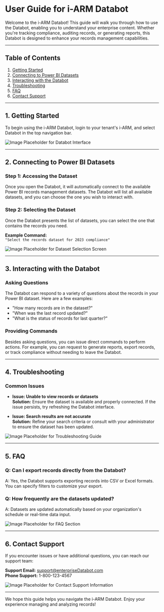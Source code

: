 # User Guide for i-ARM Databot

Welcome to the i-ARM Databot! This guide will walk you through how to use the Databot, enabling you to understand your enterprise content. Whether you're tracking compliance, auditing records, or generating reports, this Databot is designed to enhance your records management capabilities.

---

## Table of Contents
1. [Getting Started](#getting-started)
2. [Connecting to Power BI Datasets](#connecting-to-power-bi-datasets)
3. [Interacting with the Databot](#interacting-with-the-Databot)
4. [Troubleshooting](#troubleshooting)
5. [FAQ](#faq)
6. [Contact Support](#contact-support)

---

## 1. Getting Started

To begin using the i-ARM Databot, login to your tenant's i-ARM, and select Databot in the top navigation bar.

![Image Placeholder for Databot Interface](#)

---

## 2. Connecting to Power BI Datasets

### Step 1: Accessing the Dataset
Once you open the Databot, it will automatically connect to the available Power BI records management datasets. The Databot will list all available datasets, and you can choose the one you wish to interact with.

### Step 2: Selecting the Dataset
Once the Databot presents the list of datasets, you can select the one that contains the records you need. 

**Example Command:**  
`"Select the records dataset for 2023 compliance"`

![Image Placeholder for Dataset Selection Screen](#)

---

## 3. Interacting with the Databot

### Asking Questions
The Databot can respond to a variety of questions about the records in your Power BI dataset. Here are a few examples:

- "How many records are in the dataset?"
- "When was the last record updated?"
- "What is the status of records for last quarter?"

### Providing Commands
Besides asking questions, you can issue direct commands to perform actions. For example, you can request to generate reports, export records, or track compliance without needing to leave the Databot.

---

## 4. Troubleshooting

### Common Issues

- **Issue: Unable to view records or datasets**  
  **Solution:** Ensure the dataset is available and properly connected. If the issue persists, try refreshing the Databot interface.

- **Issue: Search results are not accurate**  
  **Solution:** Refine your search criteria or consult with your administrator to ensure the dataset has been updated.

![Image Placeholder for Troubleshooting Guide](#)

---

## 5. FAQ

### Q: Can I export records directly from the Databot?
A: Yes, the Databot supports exporting records into CSV or Excel formats. You can specify filters to customize your export.

### Q: How frequently are the datasets updated?
A: Datasets are updated automatically based on your organization's schedule or real-time data input.

![Image Placeholder for FAQ Section](#)

---

## 6. Contact Support

If you encounter issues or have additional questions, you can reach our support team:

**Support Email:** support@enterpriseDatabot.com  
**Phone Support:** 1-800-123-4567

![Image Placeholder for Contact Support Information](#)

---

We hope this guide helps you navigate the i-ARM Databot. Enjoy your experience managing and analyzing records!
